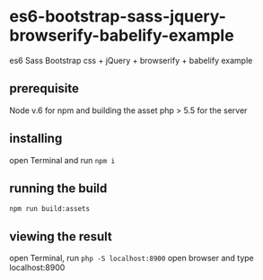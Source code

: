 # es6-bootstrap-sass-jquery-browserify-babelify-example
es6 Sass Bootstrap css + jQuery + browserify + babelify example

## prerequisite
Node v.6 for npm and building the asset
php > 5.5 for the server

## installing
open Terminal and run
```npm i```

## running the build
```npm run build:assets```

## viewing the result
open Terminal, run
```php -S localhost:8900```
open browser and type localhost:8900